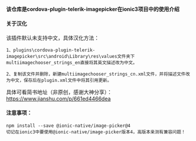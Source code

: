 #### 该仓库是cordova-plugin-telerik-imagepicker在ionic3项目中的使用介绍

#### 关于汉化

该插件默认未支持中文，具体汉化方法：

    1、plugins\cordova-plugin-telerik-imagepicker\src\android\Library\res\values文件夹下multiimagechooser_strings_en直接将其英文描述改为中文。

    2、复制该文件并删除，新建multiimagechooser_strings_cn.xml文件，并将描述文件改为中文，保存后在plugin.xml文件中将其引用更新。

具体可看简书地址（非原创，感谢大神分享）：https://www.jianshu.com/p/661ed4466dea

#### 注意事项：

    npm install --save @ionic-native/image-picker@4
    切记在ionic3中要使用@ionic-native/image-picker版本4，高版本亲测有兼容问题！